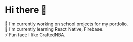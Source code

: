 # Hi there 👋 

🌱 I'm currently working on school projects for my portfolio.  
🌿 I'm currently learning React Native, Firebase.  
⚡ Fun fact: I like CraftedNBA.
